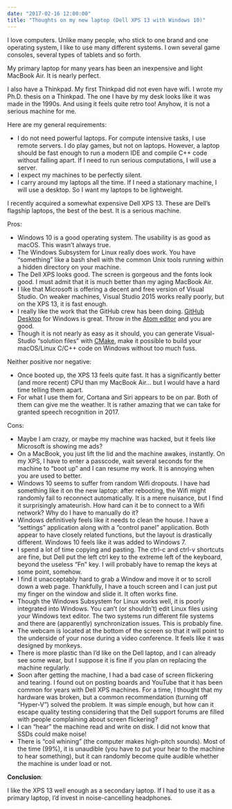 ```yaml
---
date: "2017-02-16 12:00:00"
title: "Thoughts on my new laptop (Dell XPS 13 with Windows 10)"
---
```




I love computers. Unlike many people, who stick to one brand and one operating system, I like to use many different systems. I own several game consoles, several types of tablets and so forth.

My primary laptop for many years has been an inexpensive and light MacBook Air. It is nearly perfect.

I also have a Thinkpad. My first Thinkpad did not even have wifi. I wrote my Ph.D. thesis on a Thinkpad. The one I have by my desk looks like it was made in the 1990s. And using it feels quite retro too! Anyhow, it is not a serious machine for me.

Here are my general requirements:

- I do not need powerful laptops. For compute intensive tasks, I use remote servers. I do play games, but not on laptops. However, a laptop should be fast enough to run a modern IDE and compile C++ code without falling apart. If I need to run serious computations, I will use a server.
- I expect my machines to be perfectly silent.
- I carry around my laptops all the time. If I need a stationary machine, I will use a desktop. So I want my laptops to be lightweight.


I recently acquired a somewhat expensive Dell XPS 13. These are Dell&rsquo;s flagship laptops, the best of the best. It is a serious machine.

Pros:

- Windows 10 is a good operating system. The usability is as good as macOS. This wasn&rsquo;t always true.
- The Windows Subsystem for Linux really does work. You have &ldquo;something&rdquo; like a bash shell with the common Unix tools running within a hidden directory on your machine.
- The Dell XPS looks good. The screen is gorgeous and the fonts look good. I must admit that it is much better than my aging MacBook Air.
- I like that Microsoft is offering a decent and free version of Visual Studio. On weaker machines, Visual Studio 2015 works really poorly, but on the XPS 13, it is fast enough. 
- I really like the work that the GitHub crew has been doing. [GitHub Desktop](https://desktop.github.com/) for Windows is great. Throw in the [Atom editor](https://atom.io/) and you are good.
- Though it is not nearly as easy as it should, you can generate Visual-Studio &ldquo;solution files&rdquo; with [CMake](https://cmake.org/), make it possible to build your macOS/Linux C/C++ code on Windows without too much fuss.


Neither positive nor negative:

- Once booted up, the XPS 13 feels quite fast. It has a significantly better (and more recent) CPU than my MacBook Air&hellip; but I would have a hard time telling them apart.
- For what I use them for, Cortana and Siri appears to be on par. Both of them can give me the weather. It is rather amazing that we can take for granted speech recognition in 2017.


Cons:

- Maybe I am crazy, or maybe my machine was hacked, but it feels like Microsoft is showing me ads?
- On a MacBook, you just lift the lid and the machine awakes, instantly. On my XPS, I have to enter a passcode, wait several seconds for the machine to &ldquo;boot up&rdquo; and I can resume my work. It is annoying when you are used to better.
- Windows 10 seems to suffer from random Wifi dropouts. I have had something like it on the new laptop: after rebooting, the Wifi might randomly fail to reconnect automatically. It is a mere nuisance, but I find it surprisingly amateurish. How hard can it be to connect to a Wifi network? Why do I have to manually do it?
- Windows definitively feels like it needs to clean the house. I have a &ldquo;settings&rdquo; application along with a &ldquo;control panel&rdquo; application. Both appear to have closely related functions, but the layout is drastically different. Windows 10 feels like it was added to Windows 7. 
- I spend a lot of time copying and pasting. The ctrl-c and ctrl-v shortcuts are fine, but Dell put the left ctrl key to the extreme left of the keyboard, beyond the useless &ldquo;Fn&rdquo; key. I will probably have to remap the keys at some point, somehow.
- I find it unacceptably hard to grab a Window and move it or to scroll down a web page. Thankfully, I have a touch screen and I can just put my finger on the window and slide it. It often works fine. 
- Though the Windows Subsystem for Linux works well, it is poorly integrated into Windows. You can&rsquo;t (or shouldn&rsquo;t) edit Linux files using your Windows text editor. The two systems run different file systems and there are (apparently) synchronization issues. This is probably fine.
- The webcam is located at the bottom of the screen so that it will point to the underside of your nose during a video conference. It feels like it was designed by monkeys.
- There is more plastic than I&rsquo;d like on the Dell laptop, and I can already see some wear, but I suppose it is fine if you plan on replacing the machine regularly.
- Soon after getting the machine, I had a bad case of screen flickering and tearing. I found out on posting boards and YouTube that it has been common for years with Dell XPS machines. For a time, I thought that my hardware was broken, but a common recommendation (turning off &ldquo;Hyper-V&rdquo;) solved the problem. It was simple enough, but how can it escape quality testing considering that the Dell support forums are filled with people complaining about screen flickering?
- I can &ldquo;hear&rdquo; the machine read and write on disk. I did not know that SSDs could make noise! 
- There is &ldquo;coil whining&rdquo; (the computer makes high-pitch sounds). Most of the time (99%), it is unaudible (you have to put your hear to the machine to hear something), but it can randomly become quite audible whether the machine is under load or not. 


__Conclusion__:

 I like the XPS 13 well enough as a secondary laptop. If I had to use it as a primary laptop, I&rsquo;d invest in noise-cancelling headphones.

